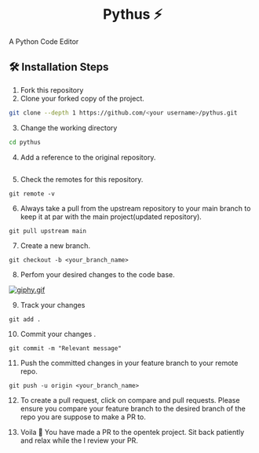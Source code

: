 <h1 align="center">Pythus ⚡</h1>
A Python Code Editor

## 🛠️ Installation Steps

1. Fork this repository
2. Clone your forked copy of the project.

```bash
git clone --depth 1 https://github.com/<your username>/pythus.git
```

3. Change the working directory

```bash
cd pythus
```

4. Add a reference to the original repository.

```

```

5. Check the remotes for this repository.

```
git remote -v
```

6. Always take a pull from the upstream repository to your main branch to keep it at par with the main project(updated repository).

```
git pull upstream main
```

7. Create a new branch.

```
git checkout -b <your_branch_name>
```

8. Perfom your desired changes to the code base.

[![giphy.gif](https://i.postimg.cc/Fs75yYVT/giphy.gif)](https://postimg.cc/jL0FKd9f)

9. Track your changes

```
git add .
```

10. Commit your changes .

```
git commit -m "Relevant message"
```

11. Push the committed changes in your feature branch to your remote repo.

```
git push -u origin <your_branch_name>

```

12. To create a pull request, click on compare and pull requests. Please ensure you compare your feature branch to the desired branch of the repo you are suppose to make a PR to.

13. Voila 🎉 You have made a PR to the opentek project. Sit back patiently and relax while the I review your PR.
